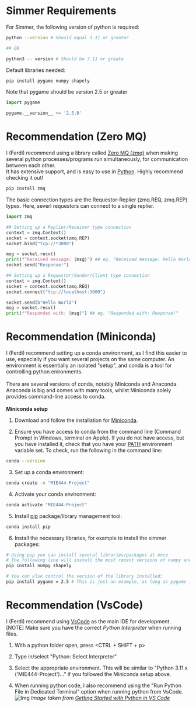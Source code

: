 # Simmer Requirements
For Simmer, the following version of python is required:
```bash
python --version # Should equal 3.11 or greater

## OR

python3 -- version # Should be 3.11 or greate
```

Default libraries needed:
```bash
pip install pygame numpy shapely
```

Note that pygame should be version 2.5 or greater
```python
import pygame

pygame.__version__ >= '2.5.0'
```

# Recommendation (Zero MQ)
I (Ferdi) recommend using a library called [Zero MQ (zmq)](https://zeromq.org/) when making several python processes/programs run simultaneously, for communication between each other.
<br>It has extensive support, and is easy to use in [Python](https://zeromq.org/languages/python/). Highly recommend checking it out!
```bash
pip install zmq
```
The basic connection types are the Requestor-Replier (zmq.REQ, zmq.REP) types. Here, severl requestors can connect to a single replier.
```python
import zmq

## Setting up a Replier/Receiver type connection
context = zmq.Context()
socket = context.socket(zmq.REP)
socket.bind("tcp://*3000")

msg = socket.recv()
print(f"Received message: {msg}") ## eg. "Received message: Hello World"
socket.send("Response!")

## Setting up a Requestor/Sender/Client type connection
context = zmq.Context()
socket = context.socket(zmq.REQ)
socket.connect("tcp://localhost:3000")

socket.send(b"Hello World")
msg = socket.recv()
print(f"Responded with: {msg}") ## eg. "Responded with: Response!"
```

# Recommendation (Miniconda)
I (Ferdi) recommend setting up a conda environment, as I find this easier to use, especially if you want several projects on the same computer. An environment is essentially an isolated "setup", and conda is a tool for controlling python enironments.
<br><br>There are several versions of conda, notably Miniconda and Anaconda. Anaconda is big and comes with many tools, whilst Miniconda solely provides command-line access to conda.
<br><br>**Miniconda setup**

1. Download and follow the installation for [Miniconda](https://docs.conda.io/projects/miniconda/en/latest/).

2. Ensure you have access to conda from the command line (Command Prompt in Windows, terminal on Apple). If you do not have access, but you have installed it, check that you have your [PATH](https://superuser.com/questions/284342/what-are-path-and-other-environment-variables-and-how-can-i-set-or-use-them) environment variable set. To check, run the following in the command line:
```bash
conda --version
```

3. Set up a conda environment:
```bash
conda create -n "MIE444-Project"
```

4. Activate your conda environment:
```bash
conda activate "MIE444-Project"
```

5. Install [pip](https://realpython.com/what-is-pip/) package/library management tool:
```bash
conda install pip
```

6. Install the necessary libraries, for example to install the simmer packages:
```bash
# Using pip you can install several libraries/packages at once
# The following line will install the most recent versions of numpy and shapely packages:
pip install numpy shapely

# You can also control the version of the library installed:
pip install pygame = 2.5 # This is just an example, as long as pygame is 2.5 or greater you should be fine
```

# Recommendation (VsCode)
I (Ferdi) recommend using [VsCode](https://code.visualstudio.com/) as the main IDE for development.
<br>[NOTE] Make sure you have the correct *Python Interpreter* when running files.

1. With a python folder open, press \<CTRL + SHIFT + p\>

2. Type in/select "Python: Select Interpreter"

3. Select the appropriate environment. This will be similar to "Python 3.11.x ('MIE444-Project')..." if you followed the Miniconda setup above.

4. When running python code, I also recommend using the "Run Python File in Dedicated Terminal" option when running python from VsCode.
![Img](https://code.visualstudio.com/assets/docs/python/tutorial/debug-python-file-in-terminal-button.png)
*Image taken from [Getting Started with Python in VS Code](https://code.visualstudio.com/docs/python/python-tutorial)*
